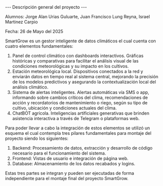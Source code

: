 --- Descripción general del proyecto ---

Alumnos: Jorge Alan Urias Guluarte, Juan Francisco Lung Reyna, Israel Martinez Carpio

Fecha: 26 de Mayo del 2025

SmartGrow es un gestor inteligente de datos climáticos el cual cuenta con cuatro elementos fundamentales:
1. Panel de control climático con dashboards interactivos. Gráficas históricas y comparativas para facilitar el análisis visual de las condiciones meteorológicas y su impacto en los cultivos.
2. Estación meteorológica local. Dispositivos conectados a la red y enviarán datos en tiempo real al sistema central, mejorando la precisión de los modelos predictivos y asegurando la contextualización local del análisis climático.
3. Sistema de alertas inteligentes. Alertas automáticas vía SMS o app, informando sobre cambios críticos del clima, recomendaciones de acción y recordatorios de mantenimiento o riego, según su tipo de cultivo, ubicación y condiciones actuales del clima.
4. ChatBOT agrícola. Inteligencias artificiales generativas que brinden asistencia interactiva a través de Telegram o plataformas web.

Para poder llevar a cabo la integración de estos elementos se utilizó un esquema el cual contempla tres pilares fundamentales para montaje del proyecto siendo los siguientes:
  1. Backend: Procesamiento de datos, extracción y desarrollo de código necesario para el funcionamiento del sistema.
  2. Frontend: Vistas de usuario e integración de página web.
  3. Database: Almacenamiento de los datos recabados y logins.
  
Estas tres partes se integran y pueden ser ejecutadas de forma independiente para el montaje final del proyecto SmartGrow.
